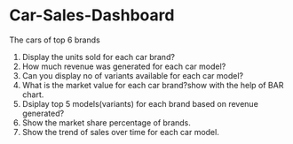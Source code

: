 # Car-Sales-Dashboard
The cars of top 6 brands
1.	Display the units sold for each car brand? 
2.	How much revenue was generated for each car model?
3.	Can you display no of variants  available for each car model? 
4.	What is the market value for each car brand?show with the help of BAR chart.
5.	Dsiplay top 5 models(variants) for each brand based on revenue generated?
6.	Show the market share percentage of brands.
7.	Show the trend of sales over time for each car model.
